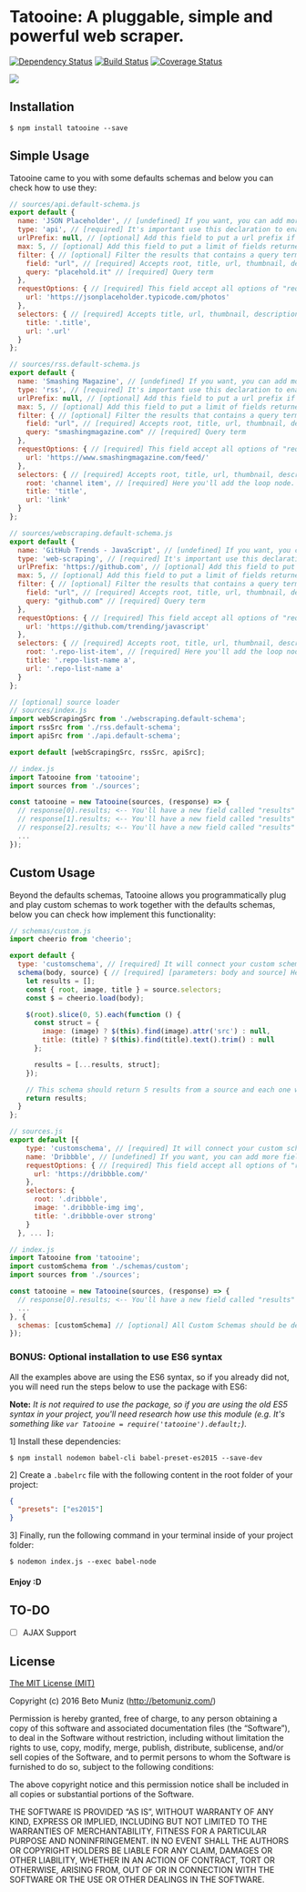 # Tatooine: A pluggable, simple and powerful web scraper.

[![Dependency Status](https://dependencyci.com/github/obetomuniz/tatooine/badge)](https://dependencyci.com/github/obetomuniz/tatooine)
[![Build Status](https://travis-ci.org/obetomuniz/tatooine.svg?branch=master)](https://travis-ci.org/obetomuniz/tatooine)
[![Coverage Status](https://coveralls.io/repos/github/obetomuniz/tatooine/badge.svg?branch=master)](https://coveralls.io/github/obetomuniz/tatooine?branch=master)

<img src="https://cloud.githubusercontent.com/assets/1680157/17003290/a47ea06a-4ea5-11e6-8fc0-c36988534226.png" />

## Installation

```ssh
$ npm install tatooine --save
```

## Simple Usage

Tatooine came to you with some defaults schemas and below you can check how to use they:

```js
// sources/api.default-schema.js
export default {
  name: 'JSON Placeholder', // [undefined] If you want, you can add more fields to be returned inside of the response.
  type: 'api', // [required] It's important use this declaration to enable the default "api" schema.
  urlPrefix: null, // [optional] Add this field to put a url prefix if the results don't have.
  max: 5, // [optional] Add this field to put a limit of fields returned.
  filter: { // [optional] Filter the results that contains a query term
    field: "url", // [required] Accepts root, title, url, thumbnail, description and date.
    query: "placehold.it" // [required] Query term
  },
  requestOptions: { // [required] This field accept all options of "request" module. (e.g. https://www.npmjs.com/package/request)
    url: 'https://jsonplaceholder.typicode.com/photos'
  },
  selectors: { // [required] Accepts title, url, thumbnail, description and date.
    title: '.title',
    url: '.url'
  }
};
```
```js
// sources/rss.default-schema.js
export default {
  name: 'Smashing Magazine', // [undefined] If you want, you can add more fields to be returned inside of the response.
  type: 'rss', // [required] It's important use this declaration to enable the default "rss" schema.
  urlPrefix: null, // [optional] Add this field to put a url prefix if the results don't have.
  max: 5, // [optional] Add this field to put a limit of fields returned.
  filter: { // [optional] Filter the results that contains a query term
    field: "url", // [required] Accepts root, title, url, thumbnail, description and date.
    query: "smashingmagazine.com" // [required] Query term
  },
  requestOptions: { // [required] This field accept all options of "request" module. (e.g. https://www.npmjs.com/package/request)
    url: 'https://www.smashingmagazine.com/feed/'
  },
  selectors: { // [required] Accepts root, title, url, thumbnail, description and date.
    root: 'channel item', // [required] Here you'll add the loop node. Ex: In a `ul#item-list li` you can add `root: #item-list li`.
    title: 'title',
    url: 'link'
  }
};
```
```js
// sources/webscraping.default-schema.js
export default {
  name: 'GitHub Trends - JavaScript', // [undefined] If you want, you can add more fields to be returned inside of the response.
  type: 'web-scraping', // [required] It's important use this declaration to enable the default "web-scraping" schema.
  urlPrefix: 'https://github.com', // [optional] Add this field to put a url prefix if the results don't have.
  max: 5, // [optional] Add this field to put a limit of fields returned.
  filter: { // [optional] Filter the results that contains a query term
    field: "url", // [required] Accepts root, title, url, thumbnail, description and date.
    query: "github.com" // [required] Query term
  },
  requestOptions: { // [required] This field accept all options of "request" module. (e.g. https://www.npmjs.com/package/request)
    url: 'https://github.com/trending/javascript'
  },
  selectors: { // [required] Accepts root, title, url, thumbnail, description and date.
    root: '.repo-list-item', // [required] Here you'll add the loop node. Ex: In a `ul#item-list li` you can add `root: #item-list li`.
    title: '.repo-list-name a',
    url: '.repo-list-name a'
  }
};
```
```js
// [optional] source loader
// sources/index.js
import webScrapingSrc from './webscraping.default-schema';
import rssSrc from './rss.default-schema';
import apiSrc from './api.default-schema';

export default [webScrapingSrc, rssSrc, apiSrc];
```
```js
// index.js
import Tatooine from 'tatooine';
import sources from './sources';

const tatooine = new Tatooine(sources, (response) => {
  // response[0].results; <-- You'll have a new field called "results" inside of your response for each source.
  // response[1].results; <-- You'll have a new field called "results" inside of your response for each source.
  // response[2].results; <-- You'll have a new field called "results" inside of your response for each source.
  ...
});
```

## Custom Usage

Beyond the defaults schemas, Tatooine allows you programmatically plug and play custom schemas to work together with the defaults schemas, below you can check how implement this functionality:

```js
// schemas/custom.js
import cheerio from 'cheerio';

export default {
  type: 'customschema', // [required] It will connect your custom schema with you custom source.
  schema(body, source) { // [required] [parameters: body and source] Here you'll be able to create the logic of your schema.
    let results = [];
    const { root, image, title } = source.selectors;
    const $ = cheerio.load(body);

    $(root).slice(0, 5).each(function () {
      const struct = {
        image: (image) ? $(this).find(image).attr('src') : null,
        title: (title) ? $(this).find(title).text().trim() : null
      };

      results = [...results, struct];
    });

    // This schema should return 5 results from a source and each one will have a image and a title.
    return results;
  }
};
```
```js
// sources.js
export default [{
    type: 'customschema', // [required] It will connect your custom schema with you custom source.
    name: 'Dribbble', // [undefined] If you want, you can add more fields to be returned inside of the response.
    requestOptions: { // [required] This field accept all options of "request" module. (e.g. https://www.npmjs.com/package/request)
      url: 'https://dribbble.com/'
    },
    selectors: {
      root: '.dribbble',
      image: '.dribbble-img img',
      title: '.dribbble-over strong'
    }
  }, ... ];
```
```js
// index.js
import Tatooine from 'tatooine';
import customSchema from './schemas/custom';
import sources from './sources';

const tatooine = new Tatooine(sources, (response) => {
  // response[0].results; <-- You'll have a new field called "results" inside of your response for each source.
  ...
}, {
  schemas: [customSchema] // [optional] All Custom Schemas should be declared using this option.
});
```

### BONUS: Optional installation to use ES6 syntax

All the examples above are using the ES6 syntax, so if you already did not, you will need run the steps below to use the package with ES6:

**Note:** *It is not required to use the package, so if you are using the old ES5 syntax in your project, you'll need research how use this module (e.g. It's something like `var Tatooine = require('tatooine').default;`)*.

1] Install these dependencies:
```ssh
$ npm install nodemon babel-cli babel-preset-es2015 --save-dev
```

2] Create a `.babelrc` file with the following content in the root folder of your project:
```json
{
  "presets": ["es2015"]
}
```

3] Finally, run the following command in your terminal inside of your project folder:
```ssh
$ nodemon index.js --exec babel-node
```

#### Enjoy :D

## TO-DO

- [ ] AJAX Support

## License

[The MIT License (MIT)](https://betomuniz.mit-license.org/)

Copyright (c) 2016 Beto Muniz (http://betomuniz.com/)

Permission is hereby granted, free of charge, to any person obtaining a copy of this software and associated documentation files (the “Software”), to deal in the Software without restriction, including without limitation the rights to use, copy, modify, merge, publish, distribute, sublicense, and/or sell copies of the Software, and to permit persons to whom the Software is furnished to do so, subject to the following conditions:

The above copyright notice and this permission notice shall be included in all copies or substantial portions of the Software.

THE SOFTWARE IS PROVIDED “AS IS”, WITHOUT WARRANTY OF ANY KIND, EXPRESS OR IMPLIED, INCLUDING BUT NOT LIMITED TO THE WARRANTIES OF MERCHANTABILITY, FITNESS FOR A PARTICULAR PURPOSE AND NONINFRINGEMENT. IN NO EVENT SHALL THE AUTHORS OR COPYRIGHT HOLDERS BE LIABLE FOR ANY CLAIM, DAMAGES OR OTHER LIABILITY, WHETHER IN AN ACTION OF CONTRACT, TORT OR OTHERWISE, ARISING FROM, OUT OF OR IN CONNECTION WITH THE SOFTWARE OR THE USE OR OTHER DEALINGS IN THE SOFTWARE.
